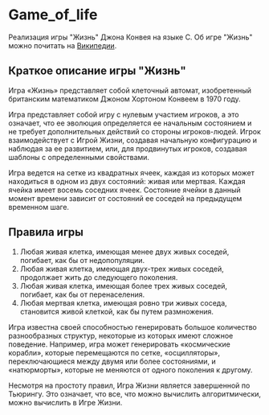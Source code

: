 # Game_of_life
Реализация игры "Жизнь" Джона Конвея на языке C. Об игре "Жизнь" можно почитать на [Википедии](https://ru.wikipedia.org/wiki/%D0%98%D0%B3%D1%80%D0%B0_%C2%AB%D0%96%D0%B8%D0%B7%D0%BD%D1%8C%C2%BB).

## Краткое описание игры "Жизнь"
Игра «Жизнь» представляет собой клеточный автомат, изобретенный британским математиком Джоном Хортоном Конвеем в 1970 году.

Игра представляет собой игру с нулевым участием игроков, а это означает, что ее эволюция определяется ее начальным состоянием и не требует дополнительных действий со стороны игроков-людей. Игрок взаимодействует с Игрой Жизни, создавая начальную конфигурацию и наблюдая за ее развитием, или, для продвинутых игроков, создавая шаблоны с определенными свойствами.

Игра ведется на сетке из квадратных ячеек, каждая из которых может находиться в одном из двух состояний: живая или мертвая. Каждая ячейка имеет восемь соседних ячеек. Состояние ячейки в данный момент времени зависит от состояний ее соседей на предыдущем временном шаге.

## Правила игры

1. Любая живая клетка, имеющая менее двух живых соседей, погибает, как бы от недопопуляции.
2. Любая живая клетка, имеющая двух-трех живых соседей, продолжает жить до следующего поколения.
3. Любая живая клетка, имеющая более трех живых соседей, погибает, как бы от перенаселения.
4. Любая мертвая клетка, имеющая ровно три живых соседа, становится живой клеткой, как бы путем размножения.

Игра известна своей способностью генерировать большое количество разнообразных структур, некоторые из которых имеют сложное поведение. Например, игра может генерировать «космические корабли», которые перемещаются по сетке, «осцилляторы», переключающиеся между двумя или более состояниями, и «натюрморты», которые не меняются от одного поколения к другому.

Несмотря на простоту правил, Игра Жизни является завершенной по Тьюрингу. Это означает, что все, что можно вычислить алгоритмически, можно вычислить в Игре Жизни.

